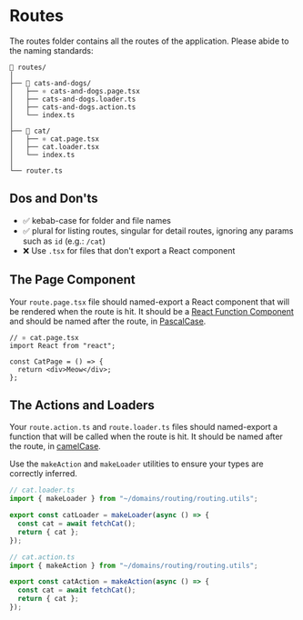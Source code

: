 # Routes

The routes folder contains all the routes of the application. Please abide to the naming standards:

```
📁 routes/
│
├── 📁 cats-and-dogs/
│   ├── ⚛️ cats-and-dogs.page.tsx
│   ├── cats-and-dogs.loader.ts
│   ├── cats-and-dogs.action.ts
│   └── index.ts
│
├── 📁 cat/
│   ├── ⚛️ cat.page.tsx
│   ├── cat.loader.tsx
│   └── index.ts
│
└── router.ts
```

## Dos and Don'ts

- ✅ kebab-case for folder and file names
- ✅ plural for listing routes, singular for detail routes, ignoring any params such as `id` (e.g.: `/cat`)
- ❌ Use `.tsx` for files that don't export a React component

## The Page Component

Your `route.page.tsx` file should named-export a React component that will be rendered when the route is hit. It should be a [React Function Component](https://reactjs.org/docs/components-and-props.html#function-and-class-components) and should be named after the route, in [PascalCase](https://en.wikipedia.org/wiki/PascalCase).

```tsx
// ⚛️ cat.page.tsx
import React from "react";

const CatPage = () => {
  return <div>Meow</div>;
};
```

## The Actions and Loaders

Your `route.action.ts` and `route.loader.ts` files should named-export a function that will be called when the route is hit. It should be named after the route, in [camelCase](https://en.wikipedia.org/wiki/Camel_case).

Use the `makeAction` and `makeLoader` utilities to ensure your types are correctly inferred.

```ts
// cat.loader.ts
import { makeLoader } from "~/domains/routing/routing.utils";

export const catLoader = makeLoader(async () => {
  const cat = await fetchCat();
  return { cat };
});
```

```ts
// cat.action.ts
import { makeAction } from "~/domains/routing/routing.utils";

export const catAction = makeAction(async () => {
  const cat = await fetchCat();
  return { cat };
});
```
